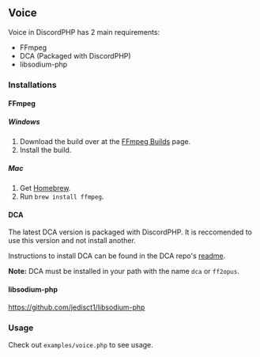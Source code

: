 ## Voice

Voice in DiscordPHP has 2 main requirements:

- FFmpeg
- DCA (Packaged with DiscordPHP)
- libsodium-php

### Installations

#### FFmpeg

##### Windows

1. Download the build over at the [FFmpeg Builds](http://ffmpeg.zeranoe.com/builds/) page.
2. Install the build.

##### Mac

1. Get [Homebrew](http://brew.sh/).
2. Run `brew install ffmpeg`.

#### DCA

The latest DCA version is packaged with DiscordPHP. It is reccomended to use this version and not install another.

Instructions to install DCA can be found in the DCA repo's [readme](https://github.com/bwmarrin/dca).

**Note:** DCA must be installed in your path with the name `dca` or `ff2opus`.

#### libsodium-php

https://github.com/jedisct1/libsodium-php

### Usage

Check out `examples/voice.php` to see usage.